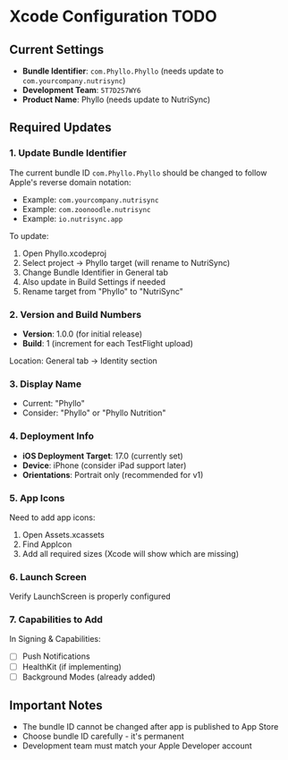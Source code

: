 # Xcode Configuration TODO

## Current Settings
- **Bundle Identifier**: `com.Phyllo.Phyllo` (needs update to `com.yourcompany.nutrisync`)
- **Development Team**: `5T7D257WY6`
- **Product Name**: Phyllo (needs update to NutriSync)

## Required Updates

### 1. Update Bundle Identifier
The current bundle ID `com.Phyllo.Phyllo` should be changed to follow Apple's reverse domain notation:
- Example: `com.yourcompany.nutrisync`
- Example: `com.zoonoodle.nutrisync`
- Example: `io.nutrisync.app`

To update:
1. Open Phyllo.xcodeproj
2. Select project → Phyllo target (will rename to NutriSync)
3. Change Bundle Identifier in General tab
4. Also update in Build Settings if needed
5. Rename target from "Phyllo" to "NutriSync"

### 2. Version and Build Numbers
- **Version**: 1.0.0 (for initial release)
- **Build**: 1 (increment for each TestFlight upload)

Location: General tab → Identity section

### 3. Display Name
- Current: "Phyllo"
- Consider: "Phyllo" or "Phyllo Nutrition"

### 4. Deployment Info
- **iOS Deployment Target**: 17.0 (currently set)
- **Device**: iPhone (consider iPad support later)
- **Orientations**: Portrait only (recommended for v1)

### 5. App Icons
Need to add app icons:
1. Open Assets.xcassets
2. Find AppIcon
3. Add all required sizes (Xcode will show which are missing)

### 6. Launch Screen
Verify LaunchScreen is properly configured

### 7. Capabilities to Add
In Signing & Capabilities:
- [ ] Push Notifications
- [ ] HealthKit (if implementing)
- [ ] Background Modes (already added)

## Important Notes
- The bundle ID cannot be changed after app is published to App Store
- Choose bundle ID carefully - it's permanent
- Development team must match your Apple Developer account